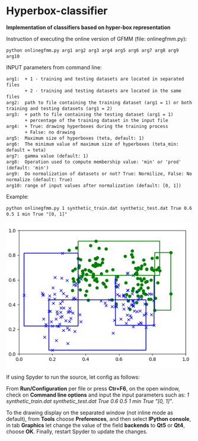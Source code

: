 # Hyperbox-classifier
<b>Implementation of classifiers based on hyper-box representation</b>

Instruction of executing the online version of GFMM (file: onlinegfmm.py):

    python onlinegfmm.py arg1 arg2 arg3 arg4 arg5 arg6 arg7 arg8 arg9 arg10

INPUT parameters from command line:

    arg1:  + 1 - training and testing datasets are located in separated files
           + 2 - training and testing datasets are located in the same files
    arg2:  path to file containing the training dataset (arg1 = 1) or both training and testing datasets (arg1 = 2)
    arg3:  + path to file containing the testing dataset (arg1 = 1)
           + percentage of the training dataset in the input file
    arg4:  + True: drawing hyperboxes during the training process
           + False: no drawing
    arg5:  Maximum size of hyperboxes (teta, default: 1)
    arg6:  The minimum value of maximum size of hyperboxes (teta_min: default = teta)
    arg7:  gamma value (default: 1)
    arg8:  Operation used to compute membership value: 'min' or 'prod' (default: 'min')
    arg9:  Do normalization of datasets or not? True: Normilize, False: No normalize (default: True)
    arg10: range of input values after normalization (default: [0, 1])
    
Example:

    python onlinegfmm.py 1 synthetic_train.dat synthetic_test.dat True 0.6 0.5 1 min True "[0, 1]"
    
![alt text](https://github.com/thanhtung09t2/Hyperbox-classifier/blob/master/Images/Demo.PNG)
    
If using Spyder to run the source, let config as follows:

From <b>Run/Configuration</b> per file or press <b>Ctr+F6</b>, on the open window, check on <b>Command line options</b> and input the input parameters such as: <i>1 synthetic_train.dat synthetic_test.dat True 0.6 0.5 1 min True "[0, 1]"</i>.

To the drawing display on the separated window (not inline mode as default), from <b>Tools</b> choose <b>Preferences</b>, and then select <b>IPython console</b>, in tab <b>Graphics</b> let change the value of the field <b>backends</b> to <b>Qt5</b> or <b>Qt4</b>, choose <b>OK</b>. Finally, restart Spyder to update the changes.
